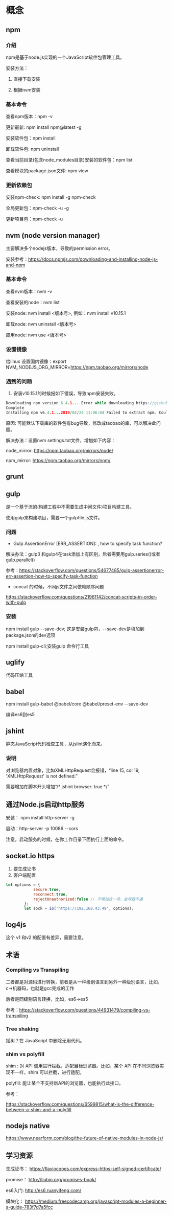 # 概念
## npm

### 介绍

npm是基于node.js实现的一个JavaScript软件包管理工具。

安装方法：

1. 直接下载安装

2. 根据nvm安装

### 基本命令

查看npm版本：npm -v

更新最新: npm install npm@latest -g

安装软件包：npm install <module name>
  
卸载软件包: npm uninstall <module name>  

查看当前目录(包含node_modules目录)安装的软件包：npm list

查看模块的package.json文件: npm view <module name>
  
### 更新依赖包

安装npm-check: npm install -g npm-check

全局更新包：npm-check -u -g

更新项目包：npm-check -u



## nvm (node version manager)

主要解决多个nodejs版本，导致的permission error。

安装参考：https://docs.npmjs.com/downloading-and-installing-node-js-and-npm

### 基本命令

查看nvm版本：nvm -v

查看安装的node：nvm list

安装node: nvm install <版本号>, 例如：nvm install v10.15.1

卸载node: nvm uninstall <版本号>

应用node: nvm use <版本号>

### 设置镜像

给linux 设置国内镜像：export NVM_NODEJS_ORG_MIRROR=https://npm.taobao.org/mirrors/node

### 遇到的问题

1. 安装v10.15.1的时候报如下错误，导致npm安装失败。

```c
Downloading npm version 6.4.1... Error while downloading https://github.com/npm/cli/archive/v6.4.1.zip - unexpected EOF
Complete
Installing npm v6.4.1...2019/04/24 11:06:04 Failed to extract npm. Could not find C:\Users\Administrator\AppData\Roaming\nvm\temp\nvm-npm\npm-6.4.1\bin
```
原因: 可能默认下载库的软件包有bug导致，修改成taobao的库，可以解决此问题。

解决办法：设置nvm settings.txt文件，增加如下内容：

node_mirror: https://npm.taobao.org/mirrors/node/

npm_mirror: https://npm.taobao.org/mirrors/npm/
   
## grunt

## gulp

是一个基于流的(构建工程中不需要生成中间文件)项目构建工具。

使用gulp来构建项目，需要一个gulpfile.js文件。

### 问题

- Gulp AssertionError [ERR_ASSERTION]: , how to specify task function?

解决办法：gulp3 和gulp4在task添加上有区别，后者需要用gulp.series()或者gulp.parallel()

参考：https://stackoverflow.com/questions/54677485/gulp-assertionerror-err-assertion-how-to-specify-task-function


- concat 的时候，不同js文件之间依赖顺序问题

https://stackoverflow.com/questions/21961142/concat-scripts-in-order-with-gulp

### 安装

npm install gulp --save-dev; 这是安装gulp包，--save-dev是填加到package.json的dev选项

npm install gulp-cli;安装gulp 命令行工具



## uglify

代码压缩工具

## babel

npm install gulp-babel @babel/core @babel/preset-env --save-dev

编译es6到es5

## jshint

静态JavaScript代码检查工具，从jslint演化而来。

### 说明

对浏览器内置对象，比如XMLHttpRequest会报错，“line 15, col 19, 'XMLHttpRequest' is not defined.”

需要增加在脚本开头增加“/* jshint browser: true */”

## 通过Node.js启动http服务

安装： npm install http-server -g

启动：http-server -p 10086 --cors

注意，启动服务的时候，在你工作目录下面执行上面的命令。

## socket.io https
1. 要生成证书
2. 客户端配置 

```js
let options = {
            secure:true,
            reconnect:true,
            rejectUnauthorized:false // 不增加这一项，会导致不通
        };
        let sock = io('https://192.168.43.49', options);
```

## log4js

这个 v1 和v2 的配置有差异，需要注意。

## 术语

### Compiling vs Transpiling

二者都是对源码进行转换，前者是从一种级别语言到另外一种级别语言，比如，c->机器码，也就是gcc完成的工作

后者是同级别语言转换，比如，es6->es5

参考：https://stackoverflow.com/questions/44931479/compiling-vs-transpiling

### Tree shaking

摇树？在 JavaScript 中删除无用代码。

### shim vs polyfill

shim : 对 API 调用进行拦截，适配目标浏览器。比如，某个 API 在不同浏览器实现不一样，shim 可以拦截，进行适配。

polyfill: 能让某个不支持新API的浏览器，也能执行此接口。

参考：

https://stackoverflow.com/questions/6599815/what-is-the-difference-between-a-shim-and-a-polyfill

## nodejs native

https://www.nearform.com/blog/the-future-of-native-modules-in-node-js/

## 学习资源
生成证书：
https://flaviocopes.com/express-https-self-signed-certificate/

promise：
http://liubin.org/promises-book/

es6入门:
http://es6.ruanyifeng.com/

模块化：
https://medium.freecodecamp.org/javascript-modules-a-beginner-s-guide-783f7d7a5fcc
